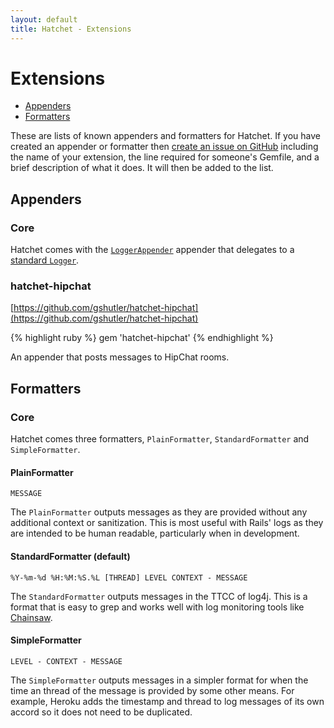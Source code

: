 ```yaml
---
layout: default
title: Hatchet - Extensions
---
```


# Extensions

 * [Appenders](#appenders)
 * [Formatters](#formatters)

These are lists of known appenders and formatters for Hatchet. If you have
created an appender or formatter then [create an issue on GitHub](https://github.com/gshutler/hatchet/issues)
including the name of your extension, the line required for someone's Gemfile,
and a brief description of what it does. It will then be added to the list.

## Appenders

### Core

Hatchet comes with the [`LoggerAppender`](https://github.com/gshutler/hatchet/blob/master/lib/hatchet/logger_appender.rb)
appender that delegates to a [standard `Logger`](http://www.ruby-doc.org/stdlib-1.9.3/libdoc/logger/rdoc/Logger.html).

### hatchet-hipchat

[https://github.com/gshutler/hatchet-hipchat](https://github.com/gshutler/hatchet-hipchat)

{% highlight ruby %}
gem 'hatchet-hipchat'
{% endhighlight %}

An appender that posts messages to HipChat rooms.

## Formatters

### Core

Hatchet comes three formatters, `PlainFormatter`, `StandardFormatter` and
`SimpleFormatter`.

#### PlainFormatter

```
MESSAGE
```

The `PlainFormatter` outputs messages as they are provided without any
additional context or sanitization. This is most useful with Rails' logs as they
are intended to be human readable, particularly when in development.

#### StandardFormatter (default)

```
%Y-%m-%d %H:%M:%S.%L [THREAD] LEVEL CONTEXT - MESSAGE
```

The `StandardFormatter` outputs messages in the TTCC of log4j. This is a format
that is easy to grep and works well with log monitoring tools like [Chainsaw](http://logging.apache.org/chainsaw/index.html).

#### SimpleFormatter

```
LEVEL - CONTEXT - MESSAGE
```

The `SimpleFormatter` outputs messages in a simpler format for when the time an
thread of the message is provided by some other means. For example, Heroku adds
the timestamp and thread to log messages of its own accord so it does not need
to be duplicated.

